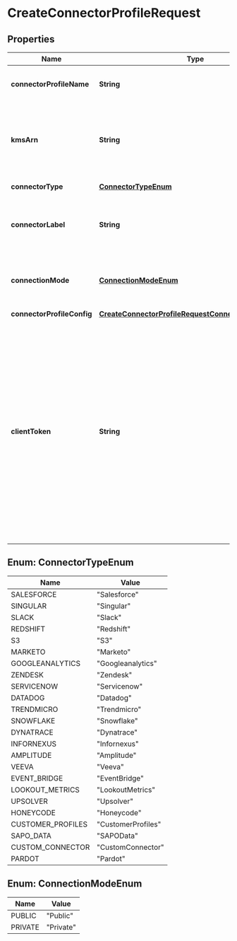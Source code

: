 

# CreateConnectorProfileRequest


## Properties

| Name | Type | Description | Notes |
|------------ | ------------- | ------------- | -------------|
|**connectorProfileName** | **String** |  The name of the connector profile. The name is unique for each &lt;code&gt;ConnectorProfile&lt;/code&gt; in your Amazon Web Services account.  |  |
|**kmsArn** | **String** |  The ARN (Amazon Resource Name) of the Key Management Service (KMS) key you provide for encryption. This is required if you do not want to use the Amazon AppFlow-managed KMS key. If you don&#39;t provide anything here, Amazon AppFlow uses the Amazon AppFlow-managed KMS key.  |  [optional] |
|**connectorType** | [**ConnectorTypeEnum**](#ConnectorTypeEnum) |  The type of connector, such as Salesforce, Amplitude, and so on.  |  |
|**connectorLabel** | **String** | The label of the connector. The label is unique for each &lt;code&gt;ConnectorRegistration&lt;/code&gt; in your Amazon Web Services account. Only needed if calling for CUSTOMCONNECTOR connector type/. |  [optional] |
|**connectionMode** | [**ConnectionModeEnum**](#ConnectionModeEnum) |  Indicates the connection mode and specifies whether it is public or private. Private flows use Amazon Web Services PrivateLink to route data over Amazon Web Services infrastructure without exposing it to the public internet.  |  |
|**connectorProfileConfig** | [**CreateConnectorProfileRequestConnectorProfileConfig**](CreateConnectorProfileRequestConnectorProfileConfig.md) |  |  |
|**clientToken** | **String** | &lt;p&gt;The &lt;code&gt;clientToken&lt;/code&gt; parameter is an idempotency token. It ensures that your &lt;code&gt;CreateConnectorProfile&lt;/code&gt; request completes only once. You choose the value to pass. For example, if you don&#39;t receive a response from your request, you can safely retry the request with the same &lt;code&gt;clientToken&lt;/code&gt; parameter value.&lt;/p&gt; &lt;p&gt;If you omit a &lt;code&gt;clientToken&lt;/code&gt; value, the Amazon Web Services SDK that you are using inserts a value for you. This way, the SDK can safely retry requests multiple times after a network error. You must provide your own value for other use cases.&lt;/p&gt; &lt;p&gt;If you specify input parameters that differ from your first request, an error occurs. If you use a different value for &lt;code&gt;clientToken&lt;/code&gt;, Amazon AppFlow considers it a new call to &lt;code&gt;CreateConnectorProfile&lt;/code&gt;. The token is active for 8 hours.&lt;/p&gt; |  [optional] |



## Enum: ConnectorTypeEnum

| Name | Value |
|---- | -----|
| SALESFORCE | &quot;Salesforce&quot; |
| SINGULAR | &quot;Singular&quot; |
| SLACK | &quot;Slack&quot; |
| REDSHIFT | &quot;Redshift&quot; |
| S3 | &quot;S3&quot; |
| MARKETO | &quot;Marketo&quot; |
| GOOGLEANALYTICS | &quot;Googleanalytics&quot; |
| ZENDESK | &quot;Zendesk&quot; |
| SERVICENOW | &quot;Servicenow&quot; |
| DATADOG | &quot;Datadog&quot; |
| TRENDMICRO | &quot;Trendmicro&quot; |
| SNOWFLAKE | &quot;Snowflake&quot; |
| DYNATRACE | &quot;Dynatrace&quot; |
| INFORNEXUS | &quot;Infornexus&quot; |
| AMPLITUDE | &quot;Amplitude&quot; |
| VEEVA | &quot;Veeva&quot; |
| EVENT_BRIDGE | &quot;EventBridge&quot; |
| LOOKOUT_METRICS | &quot;LookoutMetrics&quot; |
| UPSOLVER | &quot;Upsolver&quot; |
| HONEYCODE | &quot;Honeycode&quot; |
| CUSTOMER_PROFILES | &quot;CustomerProfiles&quot; |
| SAPO_DATA | &quot;SAPOData&quot; |
| CUSTOM_CONNECTOR | &quot;CustomConnector&quot; |
| PARDOT | &quot;Pardot&quot; |



## Enum: ConnectionModeEnum

| Name | Value |
|---- | -----|
| PUBLIC | &quot;Public&quot; |
| PRIVATE | &quot;Private&quot; |



